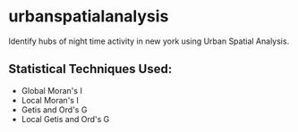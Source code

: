 # urbanspatialanalysis
Identify hubs of night time activity in new york using Urban Spatial Analysis.

## Statistical Techniques Used:
* Global Moran's I
* Local Moran's I
* Getis and Ord's G
* Local Getis and Ord's G

